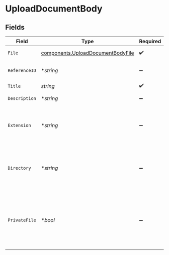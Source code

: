 # UploadDocumentBody


## Fields

| Field                                                                                                                                                                                                | Type                                                                                                                                                                                                 | Required                                                                                                                                                                                             | Description                                                                                                                                                                                          |
| ---------------------------------------------------------------------------------------------------------------------------------------------------------------------------------------------------- | ---------------------------------------------------------------------------------------------------------------------------------------------------------------------------------------------------- | ---------------------------------------------------------------------------------------------------------------------------------------------------------------------------------------------------- | ---------------------------------------------------------------------------------------------------------------------------------------------------------------------------------------------------- |
| `File`                                                                                                                                                                                               | [components.UploadDocumentBodyFile](../../models/components/uploaddocumentbodyfile.md)                                                                                                               | :heavy_check_mark:                                                                                                                                                                                   | Binary data of the file to be uploaded.                                                                                                                                                              |
| `ReferenceID`                                                                                                                                                                                        | **string*                                                                                                                                                                                            | :heavy_minus_sign:                                                                                                                                                                                   | User-defined unique identifier to be associated with the document.                                                                                                                                   |
| `Title`                                                                                                                                                                                              | *string*                                                                                                                                                                                             | :heavy_check_mark:                                                                                                                                                                                   | Title of the document.                                                                                                                                                                               |
| `Description`                                                                                                                                                                                        | **string*                                                                                                                                                                                            | :heavy_minus_sign:                                                                                                                                                                                   | Description of the document.                                                                                                                                                                         |
| `Extension`                                                                                                                                                                                          | **string*                                                                                                                                                                                            | :heavy_minus_sign:                                                                                                                                                                                   | File extension to be used when storing the file.<br/><br/>If not provided, the file will be stored without any extension.                                                                            |
| `Directory`                                                                                                                                                                                          | **string*                                                                                                                                                                                            | :heavy_minus_sign:                                                                                                                                                                                   | Logical directory to be used when storing the document.<br/><br/>Has no impact on security or retrieval of documents.                                                                                |
| `PrivateFile`                                                                                                                                                                                        | **bool*                                                                                                                                                                                              | :heavy_minus_sign:                                                                                                                                                                                   | Boolean flag indicating if the file should be publicly accessible/downloadable. Private files can only be accessed/downloaded when their downloadURL includes an authentication token (short-lived). |